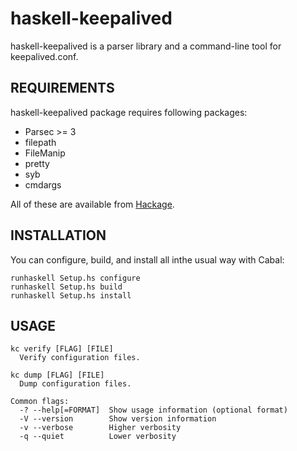 haskell-keepalived
==================

haskell-keepalived is a parser library and a command-line tool for keepalived.conf.


REQUIREMENTS
------------------
haskell-keepalived package requires following packages:

- Parsec >= 3
- filepath
- FileManip
- pretty
- syb
- cmdargs

All of these are available from [Hackage][1].


INSTALLATION
------------------
You can configure, build, and install all inthe usual way with Cabal:

    runhaskell Setup.hs configure
    runhaskell Setup.hs build
    runhaskell Setup.hs install


USAGE
------------------
    kc verify [FLAG] [FILE]
      Verify configuration files.
    
    kc dump [FLAG] [FILE]
      Dump configuration files.
    
    Common flags:
      -? --help[=FORMAT]  Show usage information (optional format)
      -V --version        Show version information
      -v --verbose        Higher verbosity
      -q --quiet          Lower verbosity



[1]: http://hackage.haskell.org/
